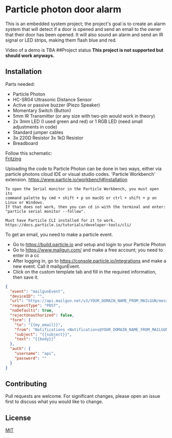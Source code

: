 # Particle photon door alarm
This is an embedded system project; the project's goal is to create an alarm system that will detect if a door is opened and send an email to the owner that their door has been opened.
It will also sound an alarm and send an IR signal or LED strips, making them flash blue and red.

Video of a demo is TBA
##Project status
<b>This project is not supported but should work anyways.</b>

## Installation
Parts needed:
* Particle Photon
* HC-SR04 Ultrasonic Distance Sensor
* Active or passive buzzer (Piezo Speaker)
* Momentary Switch (Button)
* 5mm IR Transmitter (or any size with two-pin would work in theory)
* 2x 3mm LED (I used green and red) or 1 RGB LED (need small adjustments in code)
* Standard jumper cables
* 3x 220Ω Resistor
  3x 1kΩ Resistor
* Breadboard

Follow this schematic: <br>
[Fritzing](https://i.imgur.com/ffz09w8.jpg)

Uploading the code to Particle Photon can be done in two ways, either via particle photons cloud IDE or visual studio codes.
'Particle Workbench' extension. https://www.particle.io/workbench#installation

```
To open the Serial monitor in the Particle Workbench, you must open its
command palette by cmd + shift + p on macOS or ctrl + shift + p on Linux or Windows.
If that does not work, then you can cd in with the terminal and enter:
"particle serial monitor --follow". 

Must have Particle CLI installed for it to work.
https://docs.particle.io/tutorials/developer-tools/cli/
```

To get an email, you need to make a particle event.
* Go to https://build.particle.io and setup and login to your Particle Photon
* Go to https://www.mailgun.com/ and make a free account; you need to enter in a cc
* After logging in, go to https://console.particle.io/integrations and make a new event. Call it mailgunEvent.
* Click on the custom template tab and fill in the required information, then save it.
```JSON
{
  "event": "mailgunEvent",
  "deviceID": "",
  "url": "https://api.mailgun.net/v3/YOUR_DOMAIN_NAME_FROM_MAILGUN/messages",
  "requestType": "POST",
  "noDefaults": true,
  "rejectUnauthorized": false,
  "form": {
    "to": "{{my_email}}",
    "from": "Notifications <Notifications@YOUR_DOMAIN_NAME_FROM_MAILGUN>",
    "subject": "{{subject}}",
    "text": "{{body}}"
  },
  "auth": {
    "username": "api",
    "password": ""
  }
}
```


## Contributing
Pull requests are welcome. For significant changes, please open an issue first to discuss what you would like to change.

## License
[MIT](https://choosealicense.com/licenses/mit/)

